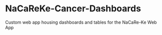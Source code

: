 # NaCaReKe-Cancer-Dashboards
Custom web app housing dashboards and tables for the NaCaRe-Ke Web App
